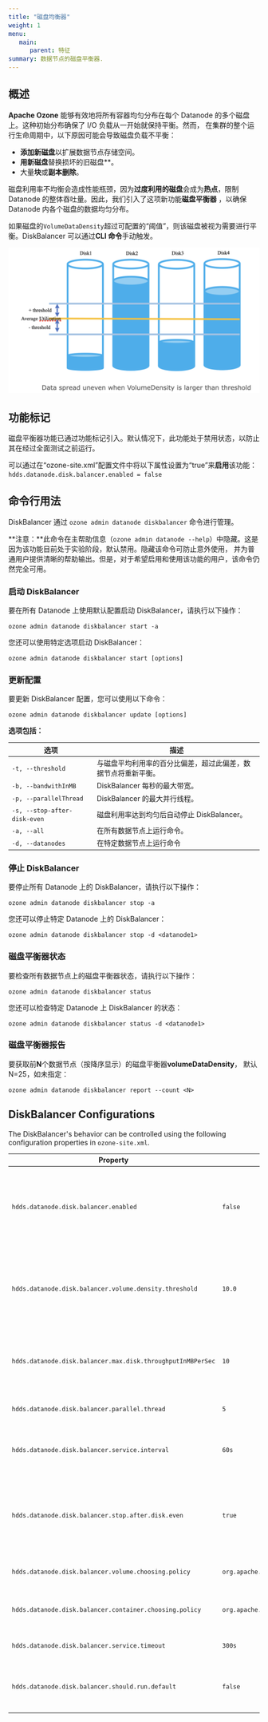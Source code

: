 ```yaml
---
title: "磁盘均衡器"
weight: 1
menu:
   main:
      parent: 特征
summary: 数据节点的磁盘平衡器.
---
```

<!---
  Licensed to the Apache Software Foundation (ASF) under one or more
  contributor license agreements.  See the NOTICE file distributed with
  this work for additional information regarding copyright ownership.
  The ASF licenses this file to You under the Apache License, Version 2.0
  (the "License"); you may not use this file except in compliance with
  the License.  You may obtain a copy of the License at

      http://www.apache.org/licenses/LICENSE-2.0

  Unless required by applicable law or agreed to in writing, software
  distributed under the License is distributed on an "AS IS" BASIS,
  WITHOUT WARRANTIES OR CONDITIONS OF ANY KIND, either express or implied.
  See the License for the specific language governing permissions and
  limitations under the License.
-->

## 概述
**Apache Ozone** 能够有效地将所有容器均匀分布在每个 Datanode 的多个磁盘上。这种初始分布确保了 I/O 负载从一开始就保持平衡。然而，
在集群的整个运行生命周期中，以下原因可能会导致磁盘负载不平衡：
- **添加新磁盘**以扩展数据节点存储空间。
- **用新磁盘**替换损坏的旧磁盘**。
- 大量**块**或**副本删除**。

磁盘利用率不均衡会造成性能瓶颈，因为**过度利用的磁盘**会成为**热点**，限制 Datanode 的整体吞吐量。因此，我们引入了这项新功能**磁盘平衡器**
，以确保 Datanode 内各个磁盘的数据均匀分布。

如果磁盘的`VolumeDataDensity`超过可配置的“阈值”，则该磁盘被视为需要进行平衡。DiskBalancer 可以通过**CLI 命令**手动触发。

![Disk Even](diskBalancer.png)

## 功能标记

磁盘平衡器功能已通过功能标记引入。默认情况下，此功能处于禁用状态，以防止其在经过全面测试之前运行。

可以通过在“ozone-site.xml”配置文件中将以下属性设置为“true”来**启用**该功能：
`hdds.datanode.disk.balancer.enabled = false`

## 命令行用法
DiskBalancer 通过 `ozone admin datanode diskbalancer` 命令进行管理。

**注意：**此命令在主帮助信息（`ozone admin datanode --help`）中隐藏。这是因为该功能目前处于实验阶段，默认禁用。隐藏该命令可防止意外使用，
并为普通用户提供清晰的帮助输出。但是，对于希望启用和使用该功能的用户，该命令仍然完全可用。

### **启动 DiskBalancer**
要在所有 Datanode 上使用默认配置启动 DiskBalancer，请执行以下操作：

```shell
ozone admin datanode diskbalancer start -a
```

您还可以使用特定选项启动 DiskBalancer：
```shell
ozone admin datanode diskbalancer start [options]
```

### **更新配置**
要更新 DiskBalancer 配置，您可以使用以下命令：

```shell
ozone admin datanode diskbalancer update [options]
```
**选项包括：**

| 选项                           | 描述                              |                                                                                                                                                             
|------------------------------|---------------------------------|
| `-t, --threshold`            | 与磁盘平均利用率的百分比偏差，超过此偏差，数据节点将重新平衡。 |
| `-b, --bandwithInMB`         | DiskBalancer 每秒的最大带宽。           |
| `-p, --parallelThread`       | DiskBalancer 的最大并行线程。           |
| `-s, --stop-after-disk-even` | 磁盘利用率达到均匀后自动停止 DiskBalancer。    |
| `-a, --all`                  | 在所有数据节点上运行命令。                   |
| `-d, --datanodes`            | 在特定数据节点上运行命令                    |

### **停止 DiskBalancer**
要停止所有 Datanode 上的 DiskBalancer，请执行以下操作：

```shell
ozone admin datanode diskbalancer stop -a
```
您还可以停止特定 Datanode 上的 DiskBalancer：

```shell
ozone admin datanode diskbalancer stop -d <datanode1>
```
### **磁盘平衡器状态**
要检查所有数据节点上的磁盘平衡器状态，请执行以下操作：

```shell
ozone admin datanode diskbalancer status
```
您还可以检查特定 Datanode 上 DiskBalancer 的状态：
```shell
ozone admin datanode diskbalancer status -d <datanode1>
```
### **磁盘平衡器报告**
要获取前**N**个数据节点（按降序显示）的磁盘平衡器**volumeDataDensity**，
默认 N=25，如未指定：

```shell
ozone admin datanode diskbalancer report --count <N>
```

## DiskBalancer Configurations

The DiskBalancer's behavior can be controlled using the following configuration properties in `ozone-site.xml`.

| Property                                                    | Default Value                          | Description                                                                                                                                                                 |
|-------------------------------------------------------------|----------------------------------------|-----------------------------------------------------------------------------------------------------------------------------------------------------------------------------|
| `hdds.datanode.disk.balancer.enabled`                       | `false`                                | 如果为 false，则 Datanode 上的 DiskBalancer 服务将被禁用。将其配置为 true 可启用 DiskBalancer。                                                      |                                                            |                                                                                        |                                                                                                                                                                              |
| `hdds.datanode.disk.balancer.volume.density.threshold`      | `10.0`                                 | 百分比（0-100）。如果对于每个卷，其利用率与平均数据节点利用率之差不超过此阈值，则认为数据节点处于平衡状态。    |
| `hdds.datanode.disk.balancer.max.disk.throughputInMBPerSec` | `10`                                   | 平衡器可用于移动数据的最大带宽（以 MB/s 为单位），以避免影响客户端 I/O。                                                                    |
| `hdds.datanode.disk.balancer.parallel.thread`               | `5`                                    | 用于并行移动容器的工作线程数。                                                                                                       |
| `hdds.datanode.disk.balancer.service.interval`              | `60s`                                  | Datanode DiskBalancer 服务检查不平衡并更新其配置的时间间隔。                                                             |
| `hdds.datanode.disk.balancer.stop.after.disk.even`          | `true`                                 | 如果为真，则一旦磁盘被视为平衡（即所有卷密度都在阈值内），DiskBalancer 将自动停止其平衡活动。           |
| `hdds.datanode.disk.balancer.volume.choosing.policy`        | `org.apache.hadoop.ozone.container.diskbalancer.policy.DefaultVolumeChoosingPolicy` | 用于选择平衡的源卷和目标卷的策略类。                                                                                                 |
| `hdds.datanode.disk.balancer.container.choosing.policy`     | `org.apache.hadoop.ozone.container.diskbalancer.policy.DefaultContainerChoosingPolicy` | 用于选择将哪些容器从源卷移动到目标卷的策略类。                                                                         |
| `hdds.datanode.disk.balancer.service.timeout`               | `300s`                                 | Datanode DiskBalancer 服务操作超时。                                                                                                                    |
| `hdds.datanode.disk.balancer.should.run.default`            | `false`                                | 如果平衡器无法读取其持久配置，则该值决定服务是否应默认运行。                                                       |

